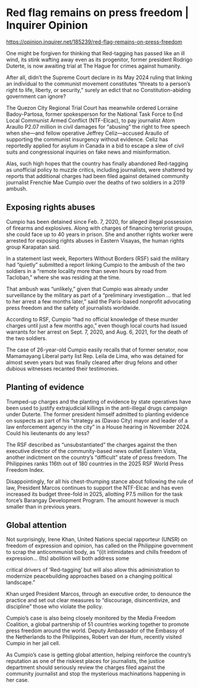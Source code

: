 # Red flag remains on press freedom | Inquirer Opinion

https://opinion.inquirer.net/185239/red-flag-remains-on-press-freedom



One might be forgiven for thinking that Red-tagging has passed like an ill wind, its stink wafting away even as its progenitor, former president Rodrigo Duterte, is now awaiting trial at The Hague for crimes against humanity.

After all, didn’t the Supreme Court declare in its May 2024 ruling that linking an individual to the communist movement constitutes “threats to a person’s right to life, liberty, or security,” surely an edict that no Constitution-abiding government can ignore?

The Quezon City Regional Trial Court has meanwhile ordered Lorraine Badoy-Partosa, former spokesperson for the National Task Force to End Local Communist Armed Conflict (NTF-Elcac), to pay journalist Atom Araullo P2.07 million in civil damages for “abusing” the right to free speech when she—and fellow operative Jeffrey Celiz—accused Araullo of supporting the communist insurgency without evidence. Celiz has reportedly applied for asylum in Canada in a bid to escape a slew of civil suits and congressional inquiries on fake news and misinformation.

Alas, such high hopes that the country has finally abandoned Red-tagging as unofficial policy to muzzle critics, including journalists, were shattered by reports that additional charges had been filed against detained community journalist Frenchie Mae Cumpio over the deaths of two soldiers in a 2019 ambush.



##  Exposing rights abuses



Cumpio has been detained since Feb. 7, 2020, for alleged illegal possession of firearms and explosives. Along with charges of financing terrorist groups, she could face up to 40 years in prison. She and another rights worker were arrested for exposing rights abuses in Eastern Visayas, the human rights group Karapatan said.

In a statement last week, Reporters Without Borders (RSF) said the military had “quietly” submitted a report linking Cumpio to the ambush of the two soldiers in a “remote locality more than seven hours by road from Tacloban,” where she was residing at the time.

That ambush was “unlikely,” given that Cumpio was already under surveillance by the military as part of a “preliminary investigation … that led to her arrest a few months later,” said the Paris-based nonprofit advocating press freedom and the safety of journalists worldwide.

According to RSF, Cumpio “had no official knowledge of these murder charges until just a few months ago,” even though local courts had issued warrants for her arrest on Sept. 7, 2020, and Aug. 6, 2021, for the death of the two soldiers.

The case of 26-year-old Cumpio easily recalls that of former senator, now Mamamayang Liberal party list Rep. Leila de Lima, who was detained for almost seven years but was finally cleared after drug felons and other dubious witnesses recanted their testimonies.



##  Planting of evidence



Trumped-up charges and the planting of evidence by state operatives have been used to justify extrajudicial killings in the anti-illegal drugs campaign under Duterte. The former president himself admitted to planting evidence on suspects as part of his “strategy as (Davao City) mayor and leader of a law enforcement agency in the city” in a House hearing in November 2024. Could his lieutenants do any less?

The RSF described as “unsubstantiated” the charges against the then executive director of the community-based news outlet Eastern Vista, another indictment on the country’s “difficult” state of press freedom. The Philippines ranks 116th out of 180 countries in the 2025 RSF World Press Freedom Index.

Disappointingly, for all his chest-thumping stance about following the rule of law, President Marcos continues to support the NTF-Elcac and has even increased its budget three-fold in 2025, allotting P7.5 million for the task force’s Barangay Development Program. The amount however is much smaller than in previous years.



##  Global attention



Not surprisingly, Irene Khan, United Nations special rapporteur (UNSR) on freedom of expression and opinion, has called on the Philippine government to scrap the anticommunist body, as “(i)t intimidates and chills freedom of expression… (Its) abolition will both address some

critical drivers of ‘Red-tagging’ but will also allow this administration to modernize peacebuilding approaches based on a changing political landscape.”

Khan urged President Marcos, through an executive order, to denounce the practice and set out clear measures to “discourage, disincentivize, and discipline” those who violate the policy.

Cumpio’s case is also being closely monitored by the Media Freedom Coalition, a global partnership of 51 countries working together to promote press freedom around the world. Deputy Ambassador of the Embassy of the Netherlands to the Philippines, Robert van der Hum, recently visited Cumpio in her jail cell.

As Cumpio’s case is getting global attention, helping reinforce the country’s reputation as one of the riskiest places for journalists, the justice department should seriously review the charges filed against the community journalist and stop the mysterious machinations happening in her case.